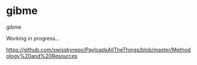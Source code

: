 # gibme
gibme

Working in progress...

https://github.com/swisskyrepo/PayloadsAllTheThings/blob/master/Methodology%20and%20Resources